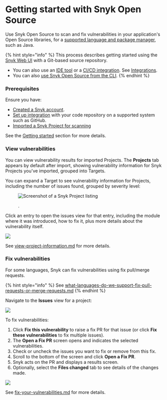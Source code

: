 # Getting started with Snyk Open Source

Use Snyk Open Source to scan and fix vulnerabilities in your application's Open Source libraries, for a [supported language and package manager](language-and-package-manager-support/), such as Java.

{% hint style="info" %}
This process describes getting started using the [Snyk Web UI](../../getting-started/quickstart/create-a-snyk-account/snyk-web-ui.md) with a Git-based source repository.

* You can also use an [IDE tool](https://docs.snyk.io/integrations/ide-tools) or a [CI/CD integration](https://docs.snyk.io/integrations/ci-cd-integrations). See [Integrations](https://docs.snyk.io/integrations).
* You can also [use Snyk Open Source from the CLI](use-snyk-open-source-from-the-cli/).
{% endhint %}

### **Prerequisites**

Ensure you have:

* [Created a Snyk account](../../getting-started/quickstart/create-a-snyk-account/).
* [Set up integration](../../getting-started/quickstart/set-up-an-integration.md) with your code repository on a supported system such as GitHub.
* [Imported a Snyk Project for scanning](../../getting-started/quickstart/import-a-project.md)

See the [Getting started](../../getting-started/) section for more details.

### View vulnerabilities

You can view vulnerability results for imported Projects. The **Projects** tab appears by default after import, showing vulnerability information for Snyk Projects you've imported, grouped into Targets.

You can expand a Target to see vulnerability information for Projects, including the number of issues found, grouped by severity level:

<figure><img src="../../.gitbook/assets/Getting started with open source.png" alt="Screenshot of a Snyk Project listing"><figcaption><p>.</p></figcaption></figure>

Click an entry to open the issues view for that entry, including the module where it was introduced, how to fix it, plus more details about the vulnerability itself.

![](../../.gitbook/assets/project-details.png)

See [view-project-information.md](../../manage-issues/introduction-to-snyk-projects/view-project-information.md "mention") for more details.

### Fix vulnerabilities

For some languages, Snyk can fix vulnerabilities using fix pull/merge requests.

{% hint style="info" %}
See [what-languages-do-we-support-fix-pull-requests-or-merge-requests.md](../../manage-issues/starting-to-fix-vulnerabilities/what-languages-do-we-support-fix-pull-requests-or-merge-requests.md "mention")
{% endhint %}

Navigate to the **Issues** view for a project:

![](../../.gitbook/assets/Issues-view.png)

To fix vulnerabilities:

1. Click **Fix this vulnerability** to raise a fix PR for that issue (or click **Fix these vulnerabilities** to fix multiple issues).
2. The **Open a Fix PR** screen opens and indicates the selected vulnerabilities.
3. Check or uncheck the issues you want to fix or remove from this fix.
4. Scroll to the bottom of the screen and click **Open a Fix PR**.
5. Snyk acts on the PR and displays a results screen.
6. Optionally, select the **Files changed** tab to see details of the changes made.

![](../../.gitbook/assets/screenshot\_2021-04-09\_at\_17.46.22.png)

See [fix-your-vulnerabilities.md](../../manage-issues/starting-to-fix-vulnerabilities/fix-your-vulnerabilities.md "mention") for more details.
